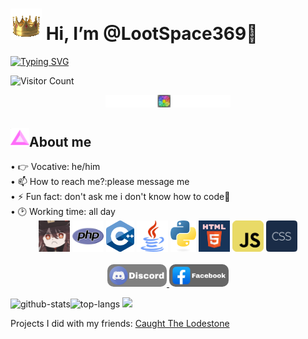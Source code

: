 <h1><img src="Crown.gif"> Hi, I’m @LootSpace369🌴</h1>

[![Typing SVG](https://readme-typing-svg.herokuapp.com/?lines=LET+ME+COOK+FOR+YOU)](.)

![Visitor Count](https://profile-counter.glitch.me/LootSpace369/count.svg)

<div align="center">
<img src="pocketmine.gif" width=200px />
</div>

<h2><img src="boost.gif" height=30px>About me</h2>
<div align="left">
<a>
• 👉 Vocative: he/him<br>• 📫 How to reach me?:please message me<br>• ⚡ Fun fact: don't ask me i don't know how to code🐧<br>• 🕑 Working time: all day<br>
</a>
</div>

<div align="center">
  <img src="hutao.gif" height=50px/>
  <img src="php.png" height=50px/>
  <img src="c++.png" height=50px/>
  <img src="java.png" height=50px/>
  <img src="python.png" height=50px/>
  <img src="html.png" height= 50px/>
  <img src="js.png" height=50px/>
  <img src="css.png" height=50px/>
  <br>
  <br>
<a href="https://discord.com/invite/rFPWq8fV">
  <img src="Discord.png" alt="Discord Badge" height=36px style="border-radius: 10px;"/>
  </a>
<a href="https://www.facebook.com/profile.php?id=61555336191287&mibextid=ZbWKwL">
  <img src="Facebook.png" alt="Facebook Badge" height=36px style="border-radius: 10px;"/>
</a>
</div>

<img src="https://github-readme-stats.vercel.app/api?username=LootSpace369&theme=algolia&show_icons=true&hide_border=true" alt="github-stats" height=142px/><img src="https://github-readme-stats.vercel.app/api/top-langs/?username=LootSpace369&layout=compact&theme=algolia&hide_border=true" alt="top-langs"/>
<img src="https://github-profile-trophy.vercel.app/?username=LootSpace369&theme=algolia&hide_border=true" height=115px/>

Projects I did with my friends:
<a href="https://github.com/lenlenlL6/Caught-The-Lodestone">Caught The Lodestone</a>

<!---
LootSpace369/LootSpace369 is a ✨ special ✨ repository because its `README.md` (this file) appears on your GitHub profile.
You can click the Preview link to take a look at your changes.
--->
